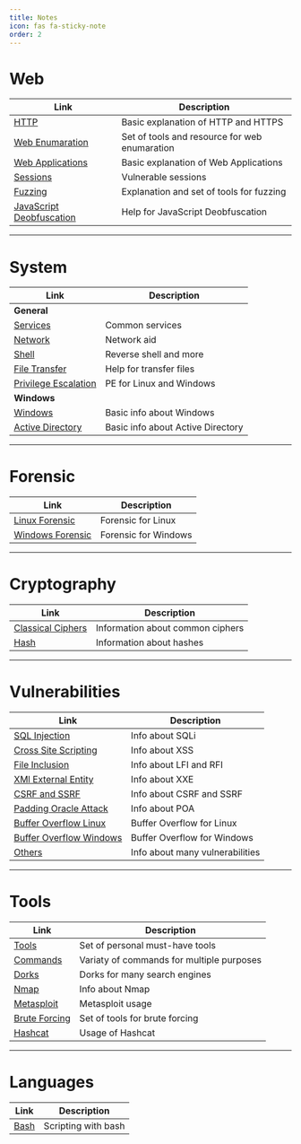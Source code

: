 ```yaml
---
title: Notes
icon: fas fa-sticky-note
order: 2
---
```



# Web 

| **Link**   | **Description**    |
|--------------- | --------------- |
| [HTTP](https://zeropio.github.io/notes/web/http)  | Basic explanation of HTTP and HTTPS   |
| [Web Enumaration](https://zeropio.github.io/notes/web/enumeration) | Set of tools and resource for web enumaration |
| [Web Applications](https://zeropio.github.io/notes/web/web-applications) | Basic explanation of Web Applications |
| [Sessions](https://zeropio.github.io/notes/web/sessions) | Vulnerable sessions |
| [Fuzzing](https://zeropio.github.io/notes/web/fuzzer) | Explanation and set of tools for fuzzing |
| [JavaScript Deobfuscation](https://zeropio.github.io/notes/web/javascript-deobfuscation) | Help for JavaScript Deobfuscation |

---

# System 

| **Link**   | **Description**    |
|--------------- | --------------- |
| **General**  |
| [Services](https://zeropio.github.io/notes/system/services) | Common services |
| [Network](https://zeropio.github.io/notes/system/network) | Network aid |
| [Shell](https://zeropio.github.io/notes/system/shell) | Reverse shell and more
| [File Transfer](https://zeropio.github.io/notes/system/transfer-files) | Help for transfer files |
| [Privilege Escalation](https://zeropio.github.io/notes/system/privilage-escalation) | PE for Linux and Windows |
| **Windows** |
| [Windows](https://zeropio.github.io/notes/system/windows) | Basic info about Windows |
| [Active Directory](https://zeropio.github.io/notes/system/active-directory) | Basic info about Active Directory |

---

# Forensic 

| **Link** | **Description**    |
|--------------- | --------------- |
| [Linux Forensic](https://zeropio.github.io/notes/forensic/linux)  | Forensic for Linux   |
| [Windows Forensic](https://zeropio.github.io/notes/forensic/windows)   | Forensic for Windows   |

---

# Cryptography

| **Link**   | **Description**    |
|--------------- | --------------- |
| [Classical Ciphers](https://zeropio.github.io/notes/cryptography/classical-ciphers)  | Information about common ciphers   |
| [Hash](https://zeropio.github.io/notes/cryptography/hash)  | Information about hashes   |

---

# Vulnerabilities

| **Link**   | **Description**    |
|--------------- | --------------- |
| [SQL Injection](https://zeropio.github.io/notes/vulnerabilities/sqli)   | Info about SQLi   |
| [Cross Site Scripting](https://zeropio.github.io/notes/vulnerabilities/xss) | Info about XSS |
| [File Inclusion](https://zeropio.github.io/notes/vulnerabilities/file-inclusion) | Info about LFI and RFI |
| [XMl External Entity](https://zeropio.github.io/notes/vulnerabilities/xxe) | Info about XXE |
| [CSRF and SSRF](https://zeropio.github.io/notes/vulnerabilities/csrf-ssrf) | Info about CSRF and SSRF |
| [Padding Oracle Attack](https://zeropio.github.io/notes/vulnerabilities/poa) | Info about POA |
| [Buffer Overflow Linux](/notes/vulnerabilities/buffer-overflow-linux) | Buffer Overflow for Linux |
| [Buffer Overflow Windows](/notes/vulnerabilities/buffer-overflow-windows) | Buffer Overflow for Windows |
| [Others](https://zeropio.github.io/notes/vulnerabilities/others) | Info about many vulnerabilities |

---

# Tools 

| **Link**   | **Description**    |
|--------------- | --------------- |
| [Tools](https://zeropio.github.io/notes/tools)   | Set of personal must-have tools   |
| [Commands](https://zeropio.github.io/notes/tools/commands) | Variaty of commands for multiple purposes |
| [Dorks](https://zeropio.github.io/notes/tools/dorks) | Dorks for many search engines |
| [Nmap](https://zeropio.github.io/notes/tools/nmap) | Info about Nmap |
| [Metasploit](https://zeropio.github.io/notes/tools/metasploit) | Metasploit usage |
| [Brute Forcing](/notes/tools/brute-forcing) | Set of tools for brute forcing |
| [Hashcat](/notes/tools/hashcat) | Usage of Hashcat |

---

# Languages 

| **Link**   | **Description**    |
|--------------- | --------------- |
| [Bash](/notes/languages/bash-scripting)   | Scripting with bash   |

